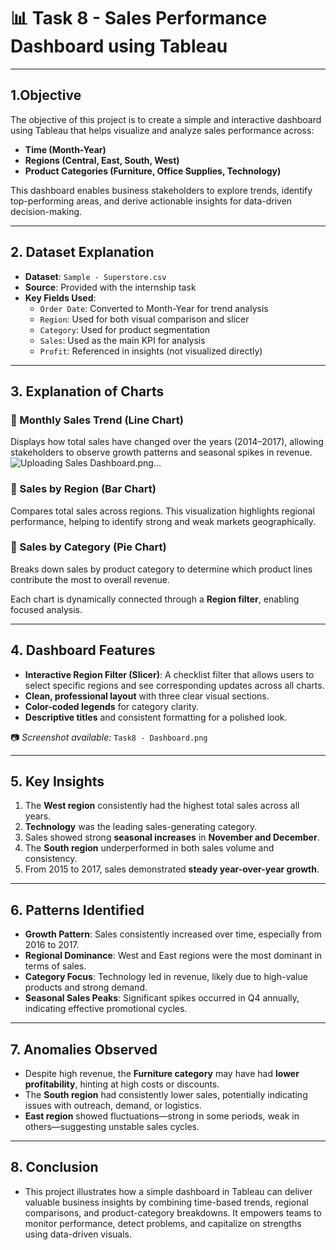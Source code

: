# 📊 Task 8 - Sales Performance Dashboard using Tableau

---

## 1.Objective

The objective of this project is to create a simple and interactive dashboard using Tableau that helps visualize and analyze sales performance across:
- **Time (Month-Year)**
- **Regions (Central, East, South, West)**
- **Product Categories (Furniture, Office Supplies, Technology)**

This dashboard enables business stakeholders to explore trends, identify top-performing areas, and derive actionable insights for data-driven decision-making.

---
## 2.  Dataset Explanation

- **Dataset**: `Sample - Superstore.csv`
- **Source**: Provided with the internship task
- **Key Fields Used**:
  - `Order Date`: Converted to Month-Year for trend analysis
  - `Region`: Used for both visual comparison and slicer
  - `Category`: Used for product segmentation
  - `Sales`: Used as the main KPI for analysis
  - `Profit`: Referenced in insights (not visualized directly)

---

## 3. Explanation of Charts

### 🔹 Monthly Sales Trend (Line Chart)
Displays how total sales have changed over the years (2014–2017), allowing stakeholders to observe growth patterns and seasonal spikes in revenue.
![Uploading [Sales Dashboard](task8_dashboard.png).png…]()

### 🔹 Sales by Region (Bar Chart)
Compares total sales across regions. This visualization highlights regional performance, helping to identify strong and weak markets geographically.

### 🔹 Sales by Category (Pie Chart)
Breaks down sales by product category to determine which product lines contribute the most to overall revenue.

Each chart is dynamically connected through a **Region filter**, enabling focused analysis.

---

## 4.  Dashboard Features

- **Interactive Region Filter (Slicer)**: A checklist filter that allows users to select specific regions and see corresponding updates across all charts.
- **Clean, professional layout** with three clear visual sections.
- **Color-coded legends** for category clarity.
- **Descriptive titles** and consistent formatting for a polished look.

📷 *Screenshot available:* `Task8 - Dashboard.png`

---

## 5.  Key Insights

1. The **West region** consistently had the highest total sales across all years.
2. **Technology** was the leading sales-generating category.
3. Sales showed strong **seasonal increases** in **November and December**.
4. The **South region** underperformed in both sales volume and consistency.
5. From 2015 to 2017, sales demonstrated **steady year-over-year growth**.

---

## 6. Patterns Identified

- **Growth Pattern**: Sales consistently increased over time, especially from 2016 to 2017.
- **Regional Dominance**: West and East regions were the most dominant in terms of sales.
- **Category Focus**: Technology led in revenue, likely due to high-value products and strong demand.
- **Seasonal Sales Peaks**: Significant spikes occurred in Q4 annually, indicating effective promotional cycles.

---

## 7. Anomalies Observed

- Despite high revenue, the **Furniture category** may have had **lower profitability**, hinting at high costs or discounts.
- The **South region** had consistently lower sales, potentially indicating issues with outreach, demand, or logistics.
- **East region** showed fluctuations—strong in some periods, weak in others—suggesting unstable sales cycles.

---
## 8. Conclusion

- This project illustrates how a simple dashboard in Tableau can deliver valuable business insights by combining time-based trends, regional comparisons, and product-category breakdowns. It empowers teams to monitor performance, detect problems, and capitalize on strengths using data-driven visuals.



